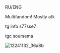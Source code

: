 RU/ENG

Multifandom! Mostly afk

tg info s77sse7

tgc soursema

![12241132_36a8b](https://github.com/user-attachments/assets/ace4f633-d17b-46a8-b2b1-954fc502b404)






























<!---
SemaSour/SemaSour is a ✨ special ✨ repository because its `README.md` (this file) appears on your GitHub profile.
You can click the Preview link to take a look at your changes.
--->
